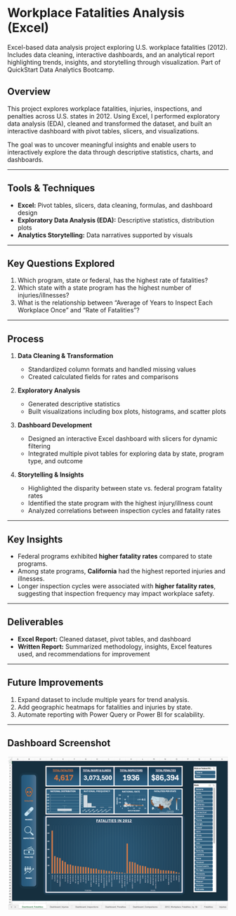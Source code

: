 # Workplace Fatalities Analysis (Excel)
Excel-based data analysis project exploring U.S. workplace fatalities (2012). Includes data cleaning, interactive dashboards, and an analytical report highlighting trends, insights, and storytelling through visualization. Part of QuickStart Data Analytics Bootcamp.

## Overview
This project explores workplace fatalities, injuries, inspections, and penalties across U.S. states in 2012. Using Excel, I performed exploratory data analysis (EDA), cleaned and transformed the dataset, and built an interactive dashboard with pivot tables, slicers, and visualizations.  

The goal was to uncover meaningful insights and enable users to interactively explore the data through descriptive statistics, charts, and dashboards.

---

## Tools & Techniques
- **Excel:** Pivot tables, slicers, data cleaning, formulas, and dashboard design  
- **Exploratory Data Analysis (EDA):** Descriptive statistics, distribution plots  
- **Analytics Storytelling:** Data narratives supported by visuals  

---

## Key Questions Explored
1. Which program, state or federal, has the highest rate of fatalities?  
2. Which state with a state program has the highest number of injuries/illnesses?  
3. What is the relationship between “Average of Years to Inspect Each Workplace Once” and “Rate of Fatalities”?  

---

## Process
1. **Data Cleaning & Transformation**  
   - Standardized column formats and handled missing values  
   - Created calculated fields for rates and comparisons  

2. **Exploratory Analysis**  
   - Generated descriptive statistics  
   - Built visualizations including box plots, histograms, and scatter plots  

3. **Dashboard Development**  
   - Designed an interactive Excel dashboard with slicers for dynamic filtering  
   - Integrated multiple pivot tables for exploring data by state, program type, and outcome  

4. **Storytelling & Insights**  
   - Highlighted the disparity between state vs. federal program fatality rates  
   - Identified the state program with the highest injury/illness count  
   - Analyzed correlations between inspection cycles and fatality rates  

---

## Key Insights
- Federal programs exhibited **higher fatality rates** compared to state programs.  
- Among state programs, **California** had the highest reported injuries and illnesses.  
- Longer inspection cycles were associated with **higher fatality rates**, suggesting that inspection frequency may impact workplace safety.

---

## Deliverables
- **Excel Report:** Cleaned dataset, pivot tables, and dashboard  
- **Written Report:** Summarized methodology, insights, Excel features used, and recommendations for improvement  

---

## Future Improvements
1. Expand dataset to include multiple years for trend analysis.  
2. Add geographic heatmaps for fatalities and injuries by state.  
3. Automate reporting with Power Query or Power BI for scalability.  

---
## Dashboard Screenshot
![Workplace Fatalities Dashboard](CS1_dashboard_screenshot.png)
